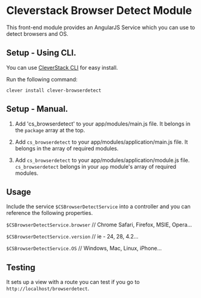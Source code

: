 # Cleverstack Browser Detect Module

This front-end module provides an AngularJS Service which you can use to detect browsers and OS.


## Setup - Using CLI.

You can use [CleverStack CLI](https://github.com/CleverStack/cleverstack-cli) for easy install.

Run the following command:

`clever install clever-browserdetect`


## Setup - Manual.
1. Add 'cs_browserdetect' to your app/modules/main.js file.
It belongs in the `package` array at the top.

2. Add `cs_browserdetect` to your app/modules/application/main.js file.
It belongs in the array of required modules.

3. Add `cs_browserdetect` to your app/modules/application/module.js file.
`cs_browserdetect` belongs in your `app` module's array of required modules.


## Usage
Include the service `$CSBrowserDetectService` into a controller and you can reference the following properties.

`$CSBrowserDetectService.browser` // Chrome Safari, Firefox, MSIE, Opera...

`$CSBrowserDetectService.version` // ie - 24, 28, 4.2...

`$CSBrowserDetectService.OS` // Windows, Mac, Linux, iPhone...


## Testing
It sets up a view with a route you can test if you go to `http://localhost/browserdetect`.